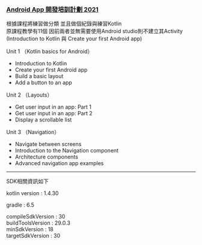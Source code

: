 ### [Android App 開發培訓計劃 2021](https://events.withgoogle.com/android-study-jam-twhk-2021/#content)

根據課程將練習做分類 並且做個紀錄與練習Kotlin      
原課程教學有11個 因前兩者並無需要使用Android studio則不建立其Activity       
(Introduction to Kotlin 與 Create your first Android app)

Unit 1 （Kotlin basics for Android）

- Introduction to Kotlin 
- Create your first Android app
- Build a basic layout 
- Add a button to an app

Unit 2 （Layouts）

- Get user input in an app: Part 1
- Get user input in an app: Part 2
- Display a scrollable list 

Unit 3 （Navigation）

- Navigate between screens
- Introduction to the Navigation component 
- Architecture components 
- Advanced navigation app examples


----

SDK相關資訊如下   

kotlin version : 1.4.30     

gradle : 6.5    

compileSdkVersion : 30      
buildToolsVersion : 29.0.3      
minSdkVersion : 18      
targetSdkVersion : 30       
